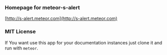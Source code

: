 ### Homepage for meteor-s-alert

[http://s-alert.meteor.com](http://s-alert.meteor.com)

### MIT License

If You want use this app for your documentation instances just clone it and run with ````meteor````.
